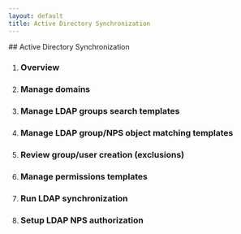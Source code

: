 ```yaml
---
layout: default
title: Active Directory Synchronization
---
```

<div id="adsync1"></div>
## Active Directory Synchronization

<ol> 
  <li><h3>Overview</h3></li> 


 <div id="adsync2"></div>
 <li><h3>Manage domains</h3></li>

<div id="adsync3"></div>
  <li><h3>Manage LDAP groups search templates</h3></li> 

<div id="adsync4"></div>
  <li><h3>Manage LDAP group/NPS object matching templates</h3></li>

 <div id="adsync5"></div>
 <li><h3>Review group/user creation (exclusions)</h3></li>

<div id="adsync6"></div>
  <li><h3>Manage permissions templates</h3></li> 

<div id="adsync7"></div>
  <li><h3>Run LDAP synchronization</h3></li>
  
  <div id="adsync8"></div>
  <li><h3>Setup LDAP NPS authorization</h3></li>
<br>
</ol>
